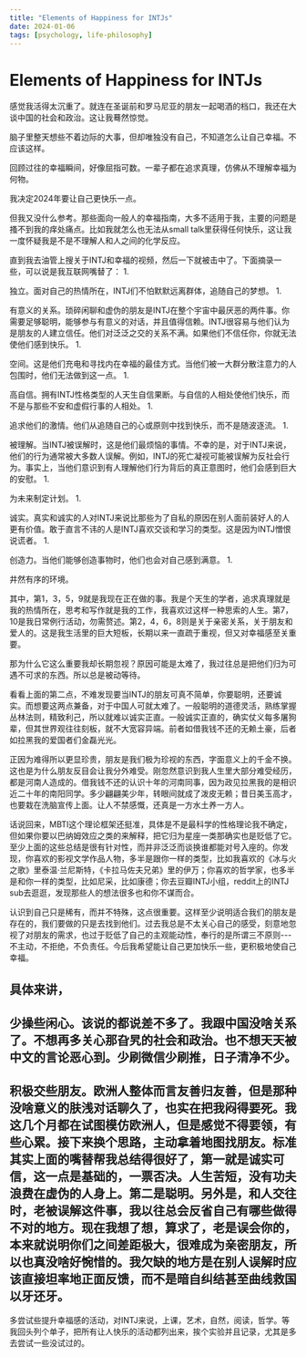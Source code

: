 ```yaml
---
title: "Elements of Happiness for INTJs"
date: 2024-01-06
tags: [psychology, life-philosophy]
---
```


# Elements of Happiness for INTJs

感觉我活得太沉重了。就连在圣诞前和罗马尼亚的朋友一起喝酒的档口，我还在大谈中国的社会和政治。这让我蓦然惊觉。

脑子里整天想些不着边际的大事，但却唯独没有自己，不知道怎么让自己幸福。不应该这样。

回顾过往的幸福瞬间，好像屈指可数。一辈子都在追求真理，仿佛从不理解幸福为何物。

我决定2024年要让自己更快乐一点。

但我又没什么参考。那些面向一般人的幸福指南，大多不适用于我，主要的问题是搔不到我的痒处痛点。比如我就怎么也无法从small talk里获得任何快乐，这让我一度怀疑我是不是不理解人和人之间的化学反应。

直到我去油管上搜关于INTJ和幸福的视频，然后一下就被击中了。下面摘录一些，可以说是我互联网嘴替了：
1. 

独立。面对自己的热情所在，INTJ们不怕默默远离群体，追随自己的梦想。
1. 

有意义的关系。琐碎闲聊和虚伪的朋友是INTJ在整个宇宙中最厌恶的两件事。你需要足够聪明，能够参与有意义的对话，并且值得信赖。INTJ很容易与他们认为是朋友的人建立信任。他们对泛泛之交的关系不满。如果他们不信任你，你就无法使他们感到快乐。
1. 

空间。这是他们充电和寻找内在幸福的最佳方式。当他们被一大群分散注意力的人包围时，他们无法做到这一点。
1. 

高自信。拥有INTJ性格类型的人天生自信果断。与自信的人相处使他们快乐，而不是与那些不安和虚假行事的人相处。
1. 

追求他们的激情。他们从追随自己的心或原则中找到快乐，而不是随波逐流。
1. 

被理解。当INTJ被误解时，这是他们最烦恼的事情。不幸的是，对于INTJ来说，他们的行为通常被大多数人误解。例如，INTJ的死亡凝视可能被误解为反社会行为。事实上，当他们意识到有人理解他们行为背后的真正意图时，他们会感到巨大的安慰。
1. 

为未来制定计划。
1. 

诚实。真实和诚实的人对INTJ来说比那些为了自私的原因在别人面前装好人的人更有价值。敢于直言不讳的人是INTJ喜欢交谈和学习的类型。这是因为INTJ憎恨说谎者。
1. 

创造力。当他们能够创造事物时，他们也会对自己感到满意。
1. 

井然有序的环境。

其中，第1，3，5，9就是我现在正在做的事。我是个天生的学者，追求真理就是我的热情所在，思考和写作就是我的工作，我喜欢过这样一种思索的人生。第7，10是我日常例行活动，勿需赘述。第2，4，6，8则是关于亲密关系，关于朋友和爱人的。这是我生活里的巨大短板，长期以来一直疏于重视，但又对幸福感至关重要。

那为什么它这么重要我却长期忽视？原因可能是太难了，我过往总是把他们归为可遇不可求的东西。所以总是被动等待。

看看上面的第二点，不难发现要当INTJ的朋友可真不简单，你要聪明，还要诚实。而想要这两点兼备，对于中国人可就太难了。一般聪明的道德灵活，熟练掌握丛林法则，精致利己，所以就难以诚实正直。一般诚实正直的，确实仗义每多屠狗辈，但其世界观往往刻板，就不大宽容异端。前者如借我钱不还的无赖土豪，后者如拉黑我的爱国者们金磊光光。

正因为难得所以更显珍贵，朋友是我们极为珍视的东西，字面意义上的千金不换。这也是为什么朋友反目会让我分外难受。刚忽然意识到我人生里大部分难受经历，都是河南人造成的。借我钱不还的认识十年的河南同事，因为政见拉黑我的是相识近二十年的南阳同学。多少翩翩美少年，转眼间就成了泼皮无赖；昔日美玉高才，也要栽在洗脑宣传上面。让人不禁感慨，还真是一方水土养一方人。

话说回来，MBTI这个理论框架还挺准，具体是不是最科学的性格理论我不确定，但如果你要以巴纳姆效应之类的来解释，把它归为星座一类那确实也是贬低了它。至少上面的这些总结是很有针对性，而并非泛泛而谈换谁都能对号入座的。你发现，你喜欢的影视文学作品人物，多半是跟你一样的类型，比如我喜欢的《冰与火之歌》里泰温·兰尼斯特，《卡拉马佐夫兄弟》里的伊万；你喜欢的哲学家，也多半是和你一样的类型，比如尼采，比如康德；你去豆瓣INTJ小组，reddit上的INTJ sub去逛逛，发现那些人的想法很多也和你不谋而合。

认识到自己只是稀有，而并不特殊，这点很重要。这样至少说明适合我们的朋友是存在的，我们要做的只是去找到他们。过去我总是不太关心自己的感受，刻意地忽视了对朋友的需求，也过于贬低了自己的主观能动性，奉行的是所谓三不原则---不主动，不拒绝，不负责任。今后我希望能让自己更加快乐一些，更积极地使自己幸福。

具体来讲，
- 

少操些闲心。该说的都说差不多了。我跟中国没啥关系了。不想再多关心那旮旯的社会和政治。也不想天天被中文的言论恶心到。少刷微信少刷推，日子清净不少。
- 

积极交些朋友。欧洲人整体而言友善归友善，但是那种没啥意义的肤浅对话聊久了，也实在把我闷得要死。我这几个月都在试图模仿欧洲人，但是感觉不得要领，有些心累。接下来换个思路，主动拿着地图找朋友。标准其实上面的嘴替帮我总结得很好了，第一就是诚实可信，这一点是基础的，一票否决。人生苦短，没有功夫浪费在虚伪的人身上。第二是聪明。另外是，和人交往时，老被误解这件事，我以往总会反省自己有哪些做得不对的地方。现在我想了想，算求了，老是误会你的，本来就说明你们之间差距极大，很难成为亲密朋友，所以也真没啥好惋惜的。我欠缺的地方是在别人误解时应该直接坦率地正面反馈，而不是暗自纠结甚至曲线救国以牙还牙。
- 

多尝试些提升幸福感的活动，对INTJ来说，上课，艺术，自然，阅读，哲学。等我回头列个单子，把所有让人快乐的活动都列出来，挨个实验并且记录，尤其是多去尝试一些没试过的。
